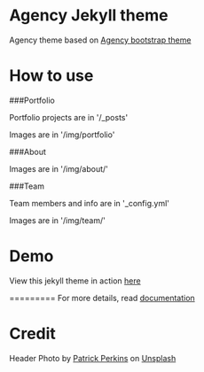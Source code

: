 # Agency Jekyll theme

Agency theme based on [Agency bootstrap theme ](https://startbootstrap.com/template-overviews/agency/)

# How to use

###Portfolio

Portfolio projects are in '/\_posts'

Images are in '/img/portfolio'

###About

Images are in '/img/about/'

###Team

Team members and info are in '\_config.yml'

Images are in '/img/team/'

# Demo

View this jekyll theme in action [here](https://y7kim.github.io/agency-jekyll-theme)

=========
For more details, read [documentation](http://jekyllrb.com/)

# Credit

Header Photo by <a href="https://unsplash.com/@patrickperkins?utm_source=unsplash&utm_medium=referral&utm_content=creditCopyText">Patrick Perkins</a> on <a href="https://unsplash.com/?utm_source=unsplash&utm_medium=referral&utm_content=creditCopyText">Unsplash</a>
